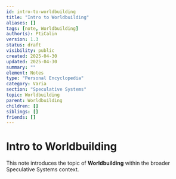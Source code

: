 ```yaml
---
id: intro-to-worldbuilding
title: "Intro to Worldbuilding"
aliases: []
tags: [note, Worldbuilding]
author(s): PtiCalin
version: 1.3
status: draft
visibility: public
created: 2025-04-30
updated: 2025-04-30
summary: ""
element: Notes
type: "Personal Encyclopedia"
category: Varia
section: "Speculative Systems"
topic: Worldbuilding
parent: Worldbuilding
children: []
siblings: []
friends: []
---
```

# Intro to Worldbuilding

This note introduces the topic of **Worldbuilding** within the broader Speculative Systems context.
